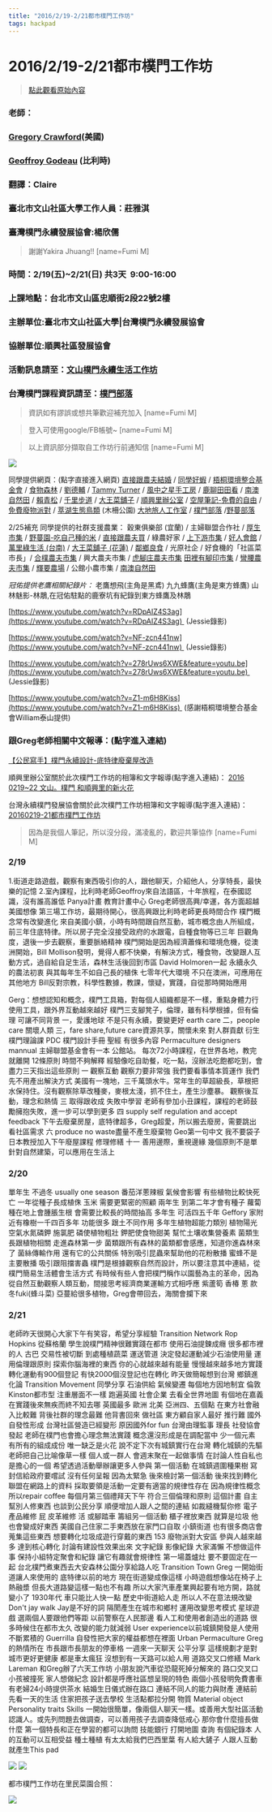 ```yaml
---
title: "2016/2/19-2/21都市樸門工作坊"
tags: hackpad
---
```


# 2016/2/19-2/21都市樸門工作坊

> [點此觀看原始內容](https://g0v.hackpad.tw/XmY3nvEvtvZ)

### 老師：

### [Gregory Crawford](https://www.facebook.com/gregory.crawford.585?fref=ts)(美國)

### [Geoffroy Godeau](https://www.facebook.com/geoffroy.godeau?fref=ts) (比利時)

### 翻譯：Claire

### 臺北市文山社區大學工作人員：莊雅淇

### 臺灣樸門永續發展協會:楊欣儒

> 謝謝Yakira Jhuang!!
> [name=Fumi M]

### 時間：2/19(五)~2/21(日) 共3天  9:00-16:00

### 上課地點：台北市文山區忠順街2段22號2樓

### 主辦單位:臺北市文山社區大學|台灣樸門永續發展協會

### 協辦單位:順興社區發展協會

### 活動訊息請至：[文山樸門永續生活工作坊](https://www.facebook.com/events/1690647474510403/)

### 台灣樸門課程資訊請至：[樸門部落](http://permaculture.pixnet.net/blog)


> 資訊如有謬誤或想共筆歡迎補充加入
> [name=Fumi M]

> 登入可使用google/FB帳號~
> [name=Fumi M]

> 以上資訊部分擷取自工作坊行前通知信
> [name=Fumi M]


![](https://g0vhackmd.blob.core.windows.net/g0v-hackmd-images/upload_605078f1001f00bd62cf2a4c0746e15c)


同學提供網頁：(點字直接進入網頁)
[直接跟農夫結婚](https://www.facebook.com/MarryAFarmer/?fref=ts) / [同學好蝦](https://www.facebook.com/buddyshrimp/?fref=ts) / [梧桐環境整合基金會](https://www.facebook.com/WuTongFoundation/?fref=ts) / [食物森林](https://www.facebook.com/TaiwanFoodForest/?fref=ts) / [劉德輔](https://www.facebook.com/skydance.davis?fref=ts) / [Tammy Turner](https://www.facebook.com/tammy1turner?fref=ts) /
[風中之星手工房](https://www.facebook.com/windstarstudio/?fref=ts) / [鹿聊田田看](https://www.facebook.com/%E9%B9%BF%E8%81%8A%E7%94%B0%E7%94%B0%E7%9C%8B-909354762467145/?fref=ts) / [南澳自然田](https://www.facebook.com/nanaonaturalfarm/?fref=ts) / [賴青松](https://www.facebook.com/profile.php?id=100000669941551&fref=ts) / [千里步道](https://千里步道) / [大王菜舖子](https://www.facebook.com/buylocal.tw/?fref=ts) /
[順興里辦公室](https://www.facebook.com/sxfj07/?fref=ts) / [空屋筆記-免費的自由](https://www.facebook.com/noteinruin/?fref=ts) / [免費廢物派對](https://www.facebook.com/events/920849871284190/) / [萃湖生態鳥類](https://6e440c9942ba65b110f8bfabd7eebf65ae64d8d4.googledrive.com/host/0B-OENr-_rqlDS1ZtX0ExY2w1MUE) (木柵公園)
[大地旅人工作室](https://www.facebook.com/%E5%A4%A7%E5%9C%B0%E6%97%85%E4%BA%BA%E7%92%B0%E5%A2%83%E5%B7%A5%E4%BD%9C%E5%AE%A4-103642989702927/?fref=ts) / [樸門部落](http://permaculture.pixnet.net/blog) /[野蔓部落](http://yamana-garden.blogspot.tw/)

2/25補充 同學提供的社群支援農業：
穀東俱樂部 (宜蘭) / 主婦聯盟合作社 / [厚生市集](https://www.facebook.com/FarmDirect.tw/?fref=ts) / [野蔓園-吃自己種的米](https://www.facebook.com/yamanagarden/?fref=ts) / [直接跟農夫買](https://www.facebook.com/BuyDirectlyFromFarmers/?fref=ts) /
綠農好家 / [上下游市集](https://www.facebook.com/newsandmarket/?fref=ts) / [好人會館](https://www.facebook.com/%E5%A5%BD%E4%BA%BA%E6%9C%83%E9%A4%A8-321962754494111/?fref=ts) / [萬里綠生活 (台南)](https://www.facebook.com/wanliegreen.sy/?fref=ts) / [大王菜舖子 (花蓮)](https://www.facebook.com/buylocal.tw/?fref=ts) / [鄰鄉良食](https://www.facebook.com/%E9%84%B0%E9%84%89%E8%89%AF%E9%A3%9F%E7%A4%BE%E6%9C%83%E4%BC%81%E6%A5%AD-107971059306949/?fref=ts) /
光原社企 / 好食機的「社區菜市長」/ [合樸農夫市集](https://www.facebook.com/hopemarket/?fref=ts) / 興大農夫市集 / [虎腳庄農夫市集](https://www.facebook.com/yongfengvillage/?fref=ts)
[田裡有腳印市集](https://www.facebook.com/footprints.market/?fref=ts) / [彎腰農夫市集](https://www.facebook.com/bowtoland.FM/?fref=ts) / [輝要農場](https://www.facebook.com/ahui.farm/?fref=ts) / 公館小農市集 / [南澳自然田](https://www.facebook.com/nanaonaturalfarm/?fref=ts)

_冠佑提供老鷹相關紀錄片：_
老鷹想飛(主角是黑鳶)
九九蜂鷹(主角是東方蜂鷹)
山林魅影-林鵰,在冠佑駐點的鹿寮坑有紀錄到東方蜂鷹及林鵰


[https://www.youtube.com/watch?v=RDpAIZ4S3ag](https://www.youtube.com/watch?v=RDpAIZ4S3ag)  (Jessie錄影)


[https://www.youtube.com/watch?v=NF-zcn441nw](https://www.youtube.com/watch?v=NF-zcn441nw)  (Jessie錄影)


[https://www.youtube.com/watch?v=278rUws6XWE&feature=youtu.be](https://www.youtube.com/watch?v=278rUws6XWE&feature=youtu.be)  (Jessie錄影)


[https://www.youtube.com/watch?v=Z1-m6H8Kiss](https://www.youtube.com/watch?v=Z1-m6H8Kiss)  (感謝梧桐環境整合基金會William泰山提供)

### 跟Greg老師相關中文報導：(點字進入連結)

[【公民寫手】樸門永續設計-底特律廢棄屋改造](http://www.newsmarket.com.tw/blog/80909/)

順興里辦公室關於此次樸門工作坊的相簿和文字報導(點字進入連結)：
[2016 0219~22 文山。樸門 和順興里的新火花](https://www.facebook.com/media/set/?set=a.1101707949873827.1073741883.526495417395086&type=3)

台灣永續樸門發展協會關於此次樸門工作坊相簿和文字報導(點字進入連結)：
[20160219-21都市樸門工作坊](https://www.facebook.com/media/set/?set=a.1126799840672741.1073741837.986519261367467&type=3)

> 因為是我個人筆記，所以沒分段，滿凌亂的，歡迎共筆協作
> [name=Fumi M]


### 2/19

1.街道走路遊戲，觀察有東西吸引你的人，跟他聊天，介紹他人，分享特長，最快樂的記憶
2.室內課程，比利時老師Geoffroy來自法語區，十年旅程，在泰國認識，沒有誰高誰低
Panya計畫 教育計畫中心
Greg老師很高興/幸運，各方面超越美國想像
第三場工作坊，最期待開心，很高興跟比利時老師更長時間合作
樸門概念常有改變進化
來自美國小鎮，小時有時間跟自然互動，城市概念由人所組成，前三年住底特律。所以房子完全沒接受政府的水跟電，自種食物等已三年
巨觀角度，退後一步去觀察，重要脈絡精神
樸門開始是因為經濟蕭條和環境危機，從澳洲開始，Bill Mollison發明，覺得人都不快樂，有解決方式，種食物，改變跟人互動方式，過自給自足生活，森林生活後回到市區
David Holmoren一起
永續永久的農法初衷
與其每年生不如自己長的植侏 七零年代大環境
不只在澳洲，可應用在其他地方
Bill反對宗教，科學性數據，教課，懷疑，實踐，自從那時開始應用

Gerg：想想認知和概念，樸門工具箱，對每個人組織都是不一樣，重點身體力行使用工具，跟外界互動越來越好
樸門三支腳凳子，倫理，雖有科學根據，但有倫理
可讓不同背景
一，愛護地球 不是只有永續，要變更好 earth care
二，people care 關壞人類
三，fare share,future care資源共享，關懷未來
對人群貢獻 衍生樸門理論課 PDC
樸門設計手冊 聖經 有很多內容
Permaculture designers mannual
主婦聯盟基金會有一本 公館站。
每次72小時課程，在世界各地，教完就離開
12條原則
時間不夠解釋
經驗像吃自助餐，吃一點，沒辦法吃飽都吃到，會盡力三天指出這些原則
一 觀察互動 觀察力要非常強 我們要看事情本質運作 我們先不用產出解決方式
美國有一塊地，三千萬頭水牛。常年生的草超級長，草根把水保持住。沒有觀察除草改種麥，麥根太淺，抓不住土，產生沙塵暴。
觀察後互動，理念和熱情
三 取得跟收成 失敗中學習 老師有參加小丑課程，課程的老師鼓勵擁抱失敗，進一步可以學到更多
四 supply self regulation and accept feedback
下午去廢棄房屋，底特律超多，Greg超愛，所以搬去廢房，需要跳出看社區需求
六 produce no waste盡量不產生廢棄物 Geo第一句中文 我不要袋子
日本教授加入下午廢屋課程
修理修繕
十一 善用邊際，重視邊緣
幾個原則不是單針對自然建築，可以應用在生活上

### 2/20

單年生 不過冬 usually one season 番茄洋蔥辣椒 氣候會影響 有些植物比較快死亡 一年從種子長成植侏 玉米 需要更緊密的照顧
兩年生 到第二年才會有種子 蘿蔔 種在地上會腫脹生根 會需要比較長的時間抽高
多年生 可活四五千年 Geffory 家附近有橡樹一千四百多年
功能很多
跟土不同作用 多年生植物超能力類別
植物陽光空氣水氮磷鉀 施氯肥 磷使植物粗壯 鉀肥使食物甜美
幫忙土壤收集營養素
菌類生長跟植物相關 走進森林第一步 菌類跟所有森林的菌類都會感應，知道你進森林來了
菌絲傳輸作用 還有它的公共關係 特別吸引昆蟲來幫助他的花粉散播
蜜蜂不是主要散播 吸引跟阻擋害蟲
樸門是根據觀察自然而設計，所以要注意其中連結，從樸門簡易生活體會生活方式
有時候有些人會把樸門稱作以園藝為主的革命，因為從自然互動觀察人類互動，間接思考經濟商業運輸方式相呼應
紫蘆筍 香椿 蔥 款冬fuki(蜂斗菜)
亞蔓給很多植物，Greg會帶回去，海關會攔下來

### 2/21

老師昨天很開心大家下午有笑容，希望分享經驗
Transition Network
Rop Hopkins 從蘇格蘭 學生說樸門精神很難實踐在都市 使用石油提鍊成癮 很多都市裡的人 古巴 交易性被切斷 到處種植蔬菜 運送管道 決定發起運動減少石油使用量 運用倫理跟原則 探索你腦海裡的東西 你的心就越來越有能量
慢慢越來越多地方實踐 轉化運動有900個登記 有快2000個沒登記也在轉化 昨天做簡報想到台灣 鄉鎮進化論 Transition Movement
同學分享 石油供給 氣候變遷 每個地方因地制宜 倫敦Kinston都市型 注重層面不一樣 跑遍英國 社會企業 去看全世界地圖 有個地在嘉義在實踐後來無疾而終不知去哪 英國最多 歐洲 北美 亞洲四、五個點 在東方社會融入比較難 背後社群的理念最難 他背書回來 做社區 東方顧自家人最好 推行難 國外自發性形成 台灣社區營造已經變形 原因國外for fun 台灣由理監事 理長 社發協會發起
老師在樸門也會擔心理念無法實踐 概念還沒形成是在調配當中 少一個元素 有所有的組成成份 唯一缺乏是火花 說不定下次有城鎮實行在台灣
轉化城鎮的先驅 老師把自己比喻像草一樣 個人或一群人 會週末聚在一起做事情 在討論人性自私也是擔心的一個 希望透過活動舉辦讓更多人參與
第一個活動 在城鎮週圍種果樹 寫封信給政府要嚐試 沒有任何呈報 因為太緊急
後來檢討第一個活動 後來找到轉化聯盟在網路上的資料 採取要領是活動一定要有適當的規律性存在 因為規律性概念 所以repair coffee 每個月第三個禮拜天下午 符合三個倫理和原則
這個計畫 自主幫別人修東西 也談到公民分享 順便增加人跟人之間的連結 如裁縫機幫你修 電子產品維修 屁 皮革維修 活 或腳踏車
籌組另一個活動 櫃子裡放東西 就算是垃圾 他也會變成好東西
美國自己住家二手東西放在家門口自取 小鎮街道 也有很多商店會蒐集這些東西
想要轉化垃圾成遊行穿戴的東西
153 廢物派對大安區
參與人越來越多 達到核心轉化 討論有建設性效果出來 文字紀錄 影像紀錄 大家滿懶 不想做這件事 保持小組特定聚會和紀錄 讓它有趣就會規律性 第一場蓋爐灶 要不要固定在一起 台北樸門煮東西去大安森林公園分享給路人吃
Transition Town
Greg 一開始街道讓人來使用的 底特律以前的地方 現在街道變成像這樣 小時遊戲想像站在椅子上熱融漿 但長大道路變這樣一點也不有趣
所以大家汽車產業興起要有地方開，路就變小了 1930年代 車只能比人快一點 歷史中街道給人走 所以人不在意法規改變
Don't jay walk Jay是不好的詞 隔閡產生在城市和鄉村 運用改變思考模式
星球遊戲 選兩個人要跟他們等距 以前警察在人民那邊
看人工和使用者創造出的道路
很多時候住在都市太久 改變的能力就減弱
User experience以前城鎮開發是人使用不斷累積的
Guerrilla 自發性把大家的權益都想在裡面
Urban Permaculture Greg的熱情所在
市長跟市長朋友的停車格 一週來一天聊天 公平分享 這樣規劃才是對城市更好更健康 都是車太瘋狂 沒想到有一天路可以給人用
道路交叉口修繕 Mark Lareman 和Greg辦了六天工作坊 小朋友說汽車從恐龍死掉分解來的
路口交叉口小孩被撞死 家人想做紀念 設計都是呼應社區想呈現的特色
兩個小孩發明免費書車 有老婦24小時提供茶水
結婚生日儀式辦在路口 連結不同人的能力與財產 連結前先看一天的生活 住家把孩子送去學校 生活點都拉分開
物質
Material object
Personality traits
Skills
一開始很簡單，像兩個人聊天一樣。或善用大型社區活動認識人。或先列問題去做調查，可以善用孩子去調查降低戒心
那你會什麼擅長做什麼 第一個特長和正在學習的都可以詢問
技能銀行 打開地圖 查詢 有個紀錄本
人的互動可以互相受益 種土種植 有太太給我們巴西里葉 有人給大鏟子 人跟人互動就產生This pad


![](https://g0vhackmd.blob.core.windows.net/g0v-hackmd-images/upload_94b59d4a419e5d33e0a314d4b8221a2b)
![](https://g0vhackmd.blob.core.windows.net/g0v-hackmd-images/upload_659a847024fee600ab9598a9cdb6c991)

都市樸門工作坊在里民菜園合照：

![](https://g0vhackmd.blob.core.windows.net/g0v-hackmd-images/upload_7f8c064f12aa170c0332194a7f358be9)


